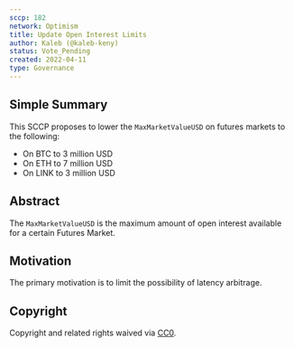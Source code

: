 ```yaml
---
sccp: 182
network: Optimism
title: Update Open Interest Limits
author: Kaleb (@kaleb-keny)
status: Vote_Pending
created: 2022-04-11
type: Governance
---
```


## Simple Summary

<!--"If you can't explain it simply, you don't understand it well enough." Provide a simplified and layman-accessible explanation of the SCCP.-->

This SCCP proposes to lower the `MaxMarketValueUSD` on futures markets to the following:

- On BTC to 3 million USD 
- On ETH to 7 million USD 
- On LINK to 3 million USD 

## Abstract

<!--A short (~200 word) description of the variable change proposed.-->

The `MaxMarketValueUSD` is the maximum amount of open interest available for a certain Futures Market.

## Motivation

<!--The motivation is critical for SCCPs that want to update variables within Synthetix. It should clearly explain why the existing variable is not incentive aligned. SCCP submissions without sufficient motivation may be rejected outright.-->

The primary motivation is to limit the possibility of latency arbitrage. 

## Copyright

Copyright and related rights waived via [CC0](https://creativecommons.org/publicdomain/zero/1.0/).